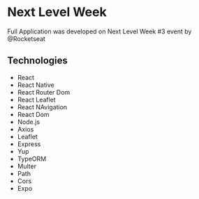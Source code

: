 # Next Level Week
Full Application was developed on Next Level Week #3 event by @Rocketseat
 
## Technologies
- React<br>
- React Native<br>
- React Router Dom<br>
- React Leaflet<br>
- React NAvigation<br>
- React Dom<br>
- Node.js<br>
- Axios<br>
- Leaflet<br>
- Express<br>
- Yup<br>
- TypeORM<br>
- Multer<br>
- Path<br>
- Cors<br>
- Expo<br>


